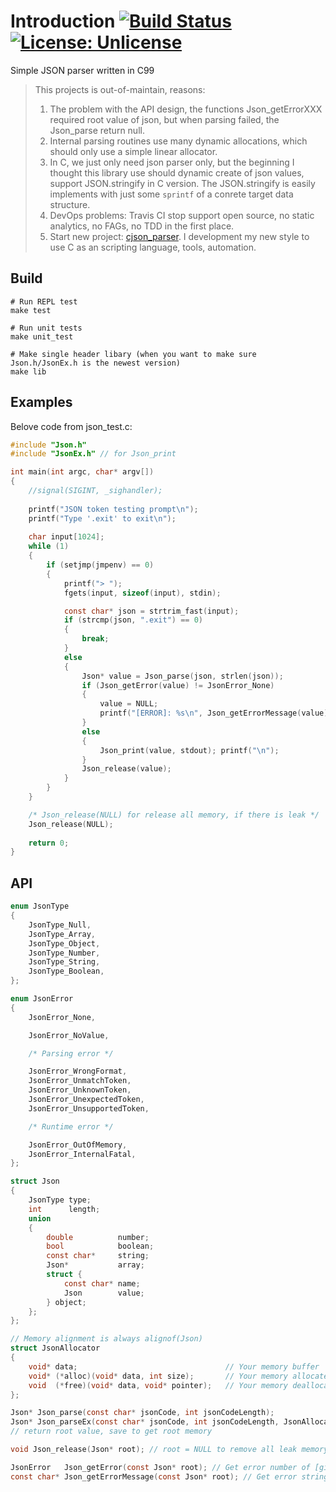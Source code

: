 # Introduction [![Build Status](https://travis-ci.org/maihd/json.svg?branch=master)](https://travis-ci.org/maihd/json) [![License: Unlicense](https://img.shields.io/badge/license-Unlicense-blue.svg)](http://unlicense.org/)
Simple JSON parser written in C99

> This projects is out-of-maintain, reasons:<br/>
> 1. The problem with the API design, the functions Json_getErrorXXX required root value of json, but when parsing failed, the Json_parse return null.<br/>
> 2. Internal parsing routines use many dynamic allocations, which should only use a simple linear allocator.<br/>
> 3. In C, we just only need json parser only, but the beginning I thought this library use should dynamic create of json values, support JSON.stringify in C version. The JSON.stringify is easily implements with just some `sprintf` of a conrete target data structure.<br/>
> 4. DevOps problems: Travis CI stop support open source, no static analytics, no FAGs, no TDD in the first place.<br/>
> 5. Start new project: [cjson_parser](https://githut.com/maihd/cjson_parser). I development my new style to use C as an scripting language, tools, automation.

## Build
```
# Run REPL test
make test

# Run unit tests
make unit_test

# Make single header libary (when you want to make sure Json.h/JsonEx.h is the newest version)
make lib
```

## Examples
Belove code from json_test.c:
```C
#include "Json.h"
#include "JsonEx.h" // for Json_print

int main(int argc, char* argv[])
{
    //signal(SIGINT, _sighandler);
    
    printf("JSON token testing prompt\n");
    printf("Type '.exit' to exit\n");
    
    char input[1024];
    while (1)
    {
	    if (setjmp(jmpenv) == 0)
	    {
	        printf("> ");
	        fgets(input, sizeof(input), stdin);

	        const char* json = strtrim_fast(input);
	        if (strcmp(json, ".exit") == 0)
	        {
                break;
	        }
	        else
            {
                Json* value = Json_parse(json, strlen(json));
                if (Json_getError(value) != JsonError_None)
                {
                    value = NULL;
                    printf("[ERROR]: %s\n", Json_getErrorMessage(value));
                }
                else
                {
                    Json_print(value, stdout); printf("\n");
                }
                Json_release(value);
	        }
	    }
    }

    /* Json_release(NULL) for release all memory, if there is leak */
    Json_release(NULL);
    
    return 0;
}
```

## API
```C
enum JsonType
{
    JsonType_Null,
    JsonType_Array,
    JsonType_Object,
    JsonType_Number,
    JsonType_String,
    JsonType_Boolean,
};

enum JsonError
{
    JsonError_None,

    JsonError_NoValue,

    /* Parsing error */

    JsonError_WrongFormat,
    JsonError_UnmatchToken,
    JsonError_UnknownToken,
    JsonError_UnexpectedToken,
    JsonError_UnsupportedToken,

    /* Runtime error */

    JsonError_OutOfMemory,
    JsonError_InternalFatal,
};

struct Json
{
    JsonType type;
    int      length;
    union 
    {
        double          number;
        bool            boolean;   
        const char*     string;
        Json*           array;  
        struct {
            const char* name;
            Json        value;
        } object;
    };
};

// Memory alignment is always alignof(Json)
struct JsonAllocator
{
    void* data;                                 // Your memory buffer
    void* (*alloc)(void* data, int size);       // Your memory allocate function
    void  (*free)(void* data, void* pointer);   // Your memory deallocate function
};

Json* Json_parse(const char* jsonCode, int jsonCodeLength);
Json* Json_parseEx(const char* jsonCode, int jsonCodeLength, JsonAllocator allocator);
// return root value, save to get root memory

void Json_release(Json* root); // root = NULL to remove all leak memory

JsonError   Json_getError(const Json* root); // Get error number of [given state] or [last state] (when state = NULL) 
const char* Json_getErrorMessage(const Json* root); // Get error string of [given state] or [last state] (when state = NULL)

```